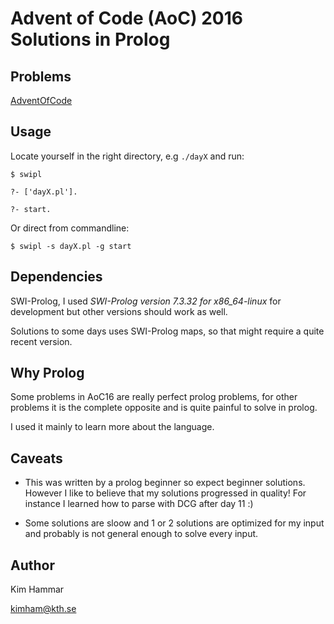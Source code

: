 # Advent of Code (AoC) 2016 Solutions in Prolog

## Problems

[AdventOfCode](http://adventofcode.com/ "AdventOfCode")

## Usage

Locate yourself in the right directory, e.g `./dayX` and run:


    $ swipl

    ?- ['dayX.pl'].

    ?- start.

Or direct from commandline:

`$ swipl -s dayX.pl -g start`


## Dependencies

SWI-Prolog, I used *SWI-Prolog version 7.3.32 for x86_64-linux* for development but other versions should work as well.

Solutions to some days uses SWI-Prolog maps, so that might require a quite recent version.

## Why Prolog

Some problems in AoC16 are really perfect prolog problems, for other problems it is the complete opposite and is quite painful to solve in prolog.

I used it mainly to learn more about the language.

## Caveats

- This was written by a prolog beginner so expect beginner solutions. However I like to believe that my solutions progressed in quality! For instance I learned how to parse with DCG after day 11 :) 

- Some solutions are sloow and 1 or 2 solutions are optimized for my input and probably is not general enough to solve every input.

## Author

Kim Hammar

<kimham@kth.se>


